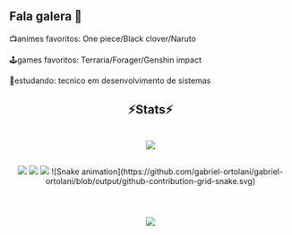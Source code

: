 ## Fala galera 👻

📺animes favoritos:
One piece/Black clover/Naruto

🕹️games favoritos:
Terraria/Forager/Genshin impact

📖estudando:
tecnico em desenvolvimento de sistemas

  </div>

<h2 align="center" >⚡Stats⚡</h2>
<br>
<div align="center" >
  <picture>
  <source
    srcset="https://github-readme-stats.vercel.app/api?username=gabriel-ortolani&show_icons=true&theme=dark"
    media="(prefers-color-scheme: dark)"
  />
  <source
    srcset="https://github-readme-stats.vercel.app/api?username=gabriel-ortolani&show_icons=true"
    media="(prefers-color-scheme: light), (prefers-color-scheme: no-preference)"
  />
  <img src="https://github-readme-stats.vercel.app/api?username=gabriel-ortolani&show_icons=true" />
</picture>

##

<div> 
  <a href="https://instagram.com/gabrielortolani12" target="_blank"><img src="https://img.shields.io/badge/-Instagram-%23E4405F?style=for-the-badge&logo=instagram&logoColor=black" target="_blank"></a>
  <a href = "mailto:gabrielortolanisenai@gmail.com"><img src="https://img.shields.io/badge/-Gmail-%23333?style=for-the-badge&logo=gmail&logoColor=red" target="_blank"></a>
  <a href="https://facebook.com/gabriel.ortolani.940" target="_blank"><img src="https://img.shields.io/badge/-Facebook-%23ffffff?style=for-the-badge&logo=facebook&logoColor=blue" target="_blank"></a>
  ![Snake animation](https://github.com/gabriel-ortolani/gabriel-ortolani/blob/output/github-contribution-grid-snake.svg)




  </div>
<br>
<h1 align="center">
<img src="https://readme-typing-svg.herokuapp.com/?font=Righteous&size=35&center=true&vCenter=true&width=500&height=70&duration=4000&lines=Me+segue+ai!;" />
</h1>
